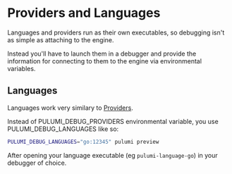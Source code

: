 # Providers and Languages

Languages and providers run as their own executables, so debugging isn't as
simple as attaching to the engine.

Instead you'll have to launch them in a debugger and provide the information
for connecting to them to the engine via environmental variables.

## Languages

Languages work very similary to [Providers](#Providers).

Instead of PULUMI_DEBUG_PROVIDERS environmental variable, you use PULUMI_DEBUG_LANGUAGES like so:

```sh
PULUMI_DEBUG_LANGUAGES="go:12345" pulumi preview
```

After opening your language executable (eg `pulumi-language-go`) in your debugger of choice.
